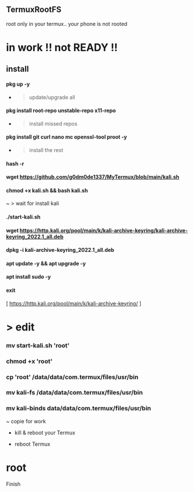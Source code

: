 ## TermuxRootFS
root only in your termux.. your phone is not rooted

# in work !! not READY !!


## install

#### pkg up -y
- > update/upgrade all
#### pkg install root-repo unstable-repo x11-repo
- > install missed repos
#### pkg install git curl nano mc openssl-tool proot -y
- > install the rest
#### hash -r

#### wget https://github.com/g0dm0de1337/MyTermux/blob/main/kali.sh

#### chmod +x kali.sh && bash kali.sh
~ > wait for install kali

#### ./start-kali.sh

#### wget https://http.kali.org/pool/main/k/kali-archive-keyring/kali-archive-keyring_2022.1_all.deb

#### dpkg -i kali-archive-keyring_2022.1_all.deb

#### apt update -y && apt upgrade -y

#### apt install sudo -y

#### exit


[ https://http.kali.org/pool/main/k/kali-archive-keyring/ ]

# > edit

### mv start-kali.sh 'root' 

### chmod +x 'root'

### cp 'root' /data/data/com.termux/files/usr/bin
### mv kali-fs /data/data/com.termux/files/usr/bin
### mv kali-binds data/data/com.termux/files/usr/bin

~ copie for work

+ kill & reboot your Termux

+ reboot Termux
# root

Finish
